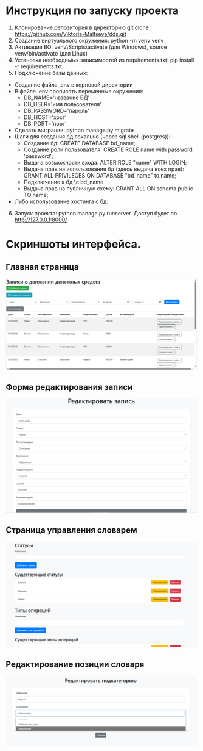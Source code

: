 # Инструкция по запуску проекта
1. Клонирование репозитория в директорию git clone https://github.com/Viktoria-Maltseva/dds.git
2. Создание виртуального окружения: python -m venv venv
3. Активация ВО: venv\Scripts\activate (для Windows), source venv/bin/activate (для Linux)
4. Установка необходимых зависимостей из requirements.txt: pip install -r requirements.txt
5. Подключение базы данных:
- Создание файла .env в корневой директории
- В файле .env прописать переменные окружения:
    - DB_NAME='название БД'
    - DB_USER='имя пользователя'
    - DB_PASSWORD='пароль'
    - DB_HOST='хост'
    - DB_PORT='порт'
- Сделать миграции: python manage.py migrate
- Шаги для создания бд локально (через sql shell (postgres)):
    - Создание бд: CREATE DATABASE bd_name;
    - Создание роли пользователя: CREATE ROLE name with password 'password';
    - Выдача возможности входа: ALTER ROLE "name" WITH LOGIN;
    - Выдача прав на использование бд (здесь выдача всех прав): GRANT ALL PRIVILEGES ON DATABASE "bd_name" to name;
    - Подключение к бд \c bd_name
    - Выдача прав на публичную схему: CRANT ALL ON schema public TO name;
- Либо использование хостинга с бд. 
6. Запуск проекта: python manage.py runserver. Доступ будет по http://127.0.0.1:8000/

# Скриншоты интерфейса.

## Главная страница
![Главная страница](screenshots/main_page.png)

## Форма редактирования записи
![Форма редактирования записи](screenshots/update_note.png)

## Страница управления словарем
![Страница управления словарем](screenshots/dictionary.png)

## Редактирование позиции словаря
![Редактирование позиции словаря](screenshots/update_position.png)